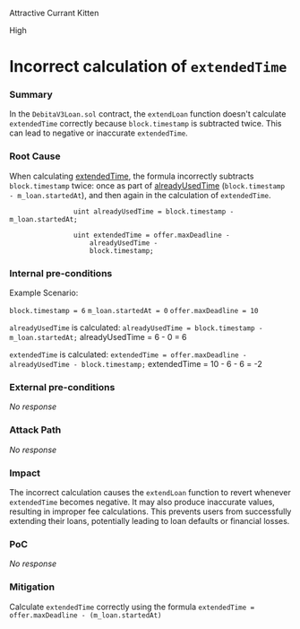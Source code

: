 Attractive Currant Kitten

High

# Incorrect calculation of `extendedTime`

### Summary

In the `DebitaV3Loan.sol` contract, the `extendLoan` function doesn't calculate `extendedTime` correctly because `block.timestamp` is subtracted twice. This can lead to negative or inaccurate `extendedTime`.

### Root Cause

When calculating [extendedTime](https://github.com/sherlock-audit/2024-11-debita-finance-v3/blob/1465ba6884c4cc44f7fc28e51f792db346ab1e33/Debita-V3-Contracts/contracts/DebitaV3Loan.sol#L590-L592), the formula incorrectly subtracts `block.timestamp` twice: once as part of [alreadyUsedTime](https://github.com/sherlock-audit/2024-11-debita-finance-v3/blob/1465ba6884c4cc44f7fc28e51f792db346ab1e33/Debita-V3-Contracts/contracts/DebitaV3Loan.sol#L588) (`block.timestamp - m_loan.startedAt`), and then again in the calculation of `extendedTime`.

```solidity
                uint alreadyUsedTime = block.timestamp - m_loan.startedAt;

                uint extendedTime = offer.maxDeadline -
                    alreadyUsedTime -
                    block.timestamp;
```

### Internal pre-conditions

Example Scenario:

`block.timestamp = 6`
`m_loan.startedAt = 0`
`offer.maxDeadline = 10`

`alreadyUsedTime` is calculated:
`alreadyUsedTime = block.timestamp - m_loan.startedAt;`
alreadyUsedTime = 6 - 0 = 6

`extendedTime` is calculated:
`extendedTime = offer.maxDeadline - alreadyUsedTime - block.timestamp;`
extendedTime = 10 - 6 - 6 = -2

### External pre-conditions

_No response_

### Attack Path

_No response_

### Impact

The incorrect calculation causes the `extendLoan` function to revert whenever `extendedTime` becomes negative. It may also produce inaccurate values, resulting in improper fee calculations. This prevents users from successfully extending their loans, potentially leading to loan defaults or financial losses.

### PoC

_No response_

### Mitigation

Calculate `extendedTime` correctly using the formula `extendedTime = offer.maxDeadline - (m_loan.startedAt)`